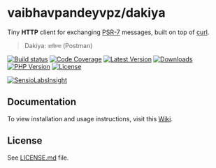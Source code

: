 # vaibhavpandeyvpz/dakiya
Tiny **HTTP** client for exchanging [PSR-7](https://github.com/php-fig/http-message) messages, built on top of [curl](http://php.net/manual/en/book.curl.php).

> Dakiya: `डाकिया` (Postman)

[![Build status][build-status-image]][build-status-url]
[![Code Coverage][code-coverage-image]][code-coverage-url]
[![Latest Version][latest-version-image]][latest-version-url]
[![Downloads][downloads-image]][downloads-url]
[![PHP Version][php-version-image]][php-version-url]
[![License][license-image]][license-url]

[![SensioLabsInsight][insights-image]][insights-url]

Documentation
-------------
To view installation and usage instructions, visit this [Wiki](https://github.com/vaibhavpandeyvpz/dakiya/wiki).

License
-------
See [LICENSE.md][license-url] file.

[build-status-image]: https://img.shields.io/travis/vaibhavpandeyvpz/dakiya.svg?style=flat-square
[build-status-url]: https://travis-ci.org/vaibhavpandeyvpz/dakiya
[code-coverage-image]: https://img.shields.io/codecov/c/github/vaibhavpandeyvpz/dakiya.svg?style=flat-square
[code-coverage-url]: https://codecov.io/gh/vaibhavpandeyvpz/dakiya
[latest-version-image]: https://img.shields.io/github/release/vaibhavpandeyvpz/dakiya.svg?style=flat-square
[latest-version-url]: https://github.com/vaibhavpandeyvpz/dakiya/releases
[downloads-image]: https://img.shields.io/packagist/dt/vaibhavpandeyvpz/dakiya.svg?style=flat-square
[downloads-url]: https://packagist.org/packages/vaibhavpandeyvpz/dakiya
[php-version-image]: http://img.shields.io/badge/php-5.3+-8892be.svg?style=flat-square
[php-version-url]: https://packagist.org/packages/vaibhavpandeyvpz/dakiya
[license-image]: https://img.shields.io/badge/license-MIT-brightgreen.svg?style=flat-square
[license-url]: LICENSE.md
[insights-image]: https://insight.sensiolabs.com/projects/7b4447e4-d17a-4699-a0e6-ac53a202995c/small.png
[insights-url]: https://insight.sensiolabs.com/projects/7b4447e4-d17a-4699-a0e6-ac53a202995c
